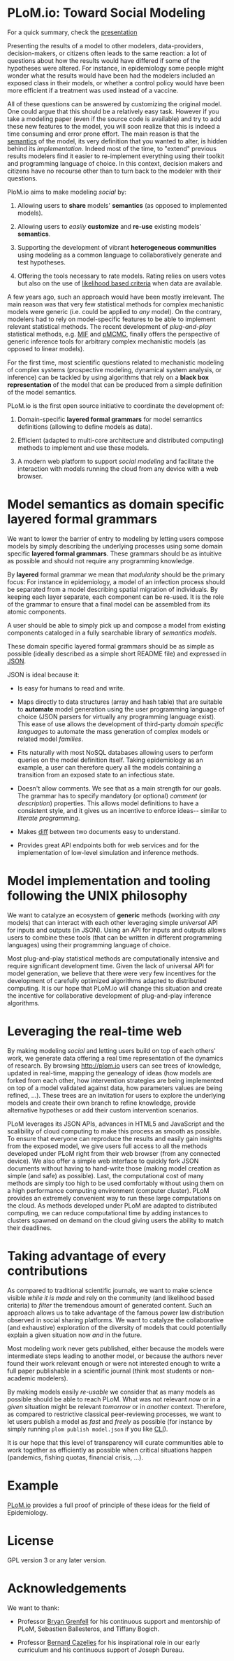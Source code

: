 PLoM.io: Toward Social Modeling
===============================

For a quick summary, check the [presentation](http://plom.github.com/plom.io)

Presenting the results of a model to other modelers,
data-providers, decision-makers, or citizens often leads to the same
reaction: a lot of questions about how the results would
have differed if some of the hypotheses were
altered. For instance, in epidemiology some people might wonder what
the results would have been had the modelers included an exposed
class in their models, or whether a control policy would have been more
efficient if a treatment was used instead of a vaccine.

All of these questions can be answered by customizing the original
model. One could argue that this should be a relatively easy
task. However if you take a modeling paper (even if the source code is
available) and try to add these new features to the model, you will
soon realize that this is indeed a time consuming and error prone
effort. The main reason is that the
[semantics](http://en.wikipedia.org/wiki/Semantics) of the model, its
very definition that you wanted to alter, is hidden behind its
_implementation_.  Indeed most of the time, to "extend" previous
results modelers find it easier to re-implement everything using their
toolkit and programming language of choice. In this context, decision
makers and citizens have no recourse other than to turn back to the
modeler with their questions.

PloM.io aims to make modeling _social_ by:

1. Allowing users to **share** models' **semantics** (as opposed to
   implemented models).

2. Allowing users to _easily_ **customize** and **re-use** existing
   models' **semantics**.

3. Supporting the development of vibrant **heterogeneous communities**
   using modeling as a common language to collaboratively generate and
   test hypotheses.

4. Offering the tools necessary to rate models. Rating relies on users
   votes but also on the use of
   [likelihood based criteria](http://en.wikipedia.org/wiki/Likelihood)
   when data are available.

A few years ago, such an approach would have been mostly
irrelevant. The main reason was that very few statistical methods for
complex mechanistic models were generic (i.e. could be applied to
_any_ model). On the contrary, modelers had to rely on model-specific
features to be able to implement relevant statistical methods. The
recent development of _plug-and-play_ statistical methods, e.g.
[MIF](http://www.pnas.org/content/103/49/18438.abstract) and
[pMCMC](http://onlinelibrary.wiley.com/doi/10.1111/j.1467-9868.2009.00736.x/abstract),
finally offers the perspective of generic inference tools for
arbitrary complex mechanistic models (as opposed to linear models).

For the first time, most scientific questions related to mechanistic
modeling of complex systems (prospective modeling, dynamical system
analysis, or inference) can be tackled by using algorithms that rely
on a **black box representation** of the model that can be produced
from a simple definition of the model semantics.

PLoM.io is the first open source initiative to coordinate the
development of:

1. Domain-specific **layered formal grammars** for model semantics
   definitions (allowing to define models as data).

2. Efficient (adapted to multi-core architecture and distributed
   computing) methods to implement and use these models.

3. A modern web platform to support _social modeling_ and facilitate the
   interaction with models running the cloud from any device with a web
   browser.


Model semantics as domain specific **layered formal grammars**
==============================================================

We want to lower the barrier of entry to modeling by letting users
compose models by simply describing the underlying processes using
some domain specific **layered formal grammars**. These grammars
should be as intuitive as possible and should not require any
programming knowledge.

By **layered** formal grammar we mean that _modularity_ should be the
primary focus: For instance in epidemiology, a model of an infection
process should be separated from a model describing spatial migration
of individuals. By keeping each layer separate, each component can be
re-used. It is the role of the grammar to ensure that a final model
can be assembled from its atomic components.

A user should be able to simply pick up and compose a model from
existing components cataloged in a fully searchable library of
_semantics models_.

These domain specific layered formal grammars should be as simple as
possible (ideally described as a simple short README file) and expressed
in [JSON](http://json.org).

JSON is ideal because it:

- Is easy for humans to read and write.

- Maps directly to data structures (array and hash table) that are
  suitable to **automate** model generation using the user programming
  language of choice (JSON parsers for virtually any programming
  language exist). This ease of use allows the development of
  third-party _domain specific languages_ to automate the mass
  generation of complex models or related model _families_.

- Fits naturally with most NoSQL databases allowing users to perform queries
  on the model definition itself. Taking epidemiology as an example, a
  user can therefore query all the models containing a transition from
  an exposed state to an infectious state.

- Doesn't allow comments. We see that as a main strength for our
  goals. The grammar has to specify mandatory (or optional) _comment_
  (or _description_) properties. This allows model definitions to have
  a consistent style, and it gives us an incentive to enforce ideas--
  similar to _literate programming_.

- Makes [diff](http://en.wikipedia.org/wiki/Diff) between two
  documents easy to understand.

- Provides great API endpoints both for web services and for the
  implementation of low-level simulation and inference methods.


Model implementation and tooling following the UNIX philosophy
==============================================================

We want to catalyze an ecosystem of **generic** methods (working with
_any_ models) that can interact with each other leveraging simple
_universal_ API for inputs and outputs (in JSON). Using an API for
inputs and outputs allows users to combine these tools (that can be
written in different programming languages) using their programming
language of choice.

Most plug-and-play statistical methods are computationally intensive
and require significant development time. Given the lack of universal
API for model generation, we believe that there were very few
incentives for the development of carefully optimized algorithms
adapted to distributed computing. It is our hope that PLoM.io will
change this situation and create the incentive for collaborative
development of plug-and-play inference algorithms.

Leveraging the real-time web
============================

By making modeling _social_ and letting users build on top of each
others' work, we generate data offering a real time representation of the
dynamics of research. By browsing http://plom.io users can see trees of
knowledge, updated in real-time, mapping the genealogy of ideas (how
models are forked from each other, how intervention strategies are
being implemented on top of a model validated against data, how parameters
values are being refined, ...).  These trees are an invitation for
users to explore the underlying models and create their own branch to
refine knowledge, provide alternative hypotheses or add their
custom intervention scenarios.

PLoM leverages its JSON APIs, advances in HTML5 and JavaScript and the
scalibility of cloud computing to make this process as smooth as
possible. To ensure that everyone can reproduce the results and easily
gain insights from the exposed model, we give users full access to
all the methods developed under PLoM right from their web browser
(from any connected device).  We also offer a simple web interface to
quickly fork JSON documents without having to hand-write those (making
model creation as simple (and safe) as possible). Last, the
computational cost of many methods are simply too high to be used
comfortably without using them on a high performance computing environment
(computer cluster). PLoM provides an extremely convenient way to run
these large computations on the cloud. As methods developed under PLoM
are adapted to distributed computing, we can reduce computational time
by adding instances to clusters spawned on demand on the cloud giving
users the ability to match their deadlines.

Taking advantage of every contributions
=======================================

As compared to traditional scientific journals, we want to make
science visible _while it is made_ and rely on the community (and
likelihood based criteria) to _filter_ the tremendous amount of
generated content. Such an approach allows us to take advantage of the
famous power law distribution observed in social sharing platforms. We
want to catalyze the collaborative (and exhaustive) exploration of the
diversity of models that could potentially explain a given situation now _and_
in the future.

Most modeling work never gets published, either because the models were
intermediate steps leading to another model, or
because the authors never found their work relevant enough or were not
interested enough to write a full paper publishable in a scientific
journal (think most students or non-academic modelers).

By making models easily *re-usable* we consider that as many models as
possible should be able to reach PLoM. What was not relevant _now_ or
in a _given_ situation might be relevant _tomorrow_ or in _another_
context.  Therefore, as compared to restrictive classical
peer-reviewing processes, we want to let users publish a model as _fast_
and _freely_ as possible (for instance by simply running ```plom
publish model.json``` if you like
[CLI](http://en.wikipedia.org/wiki/Command-line_interface)).

It is our hope that this level of transparency will curate communities
able to work together as efficiently as possible when critical
situations happen (pandemics, fishing quotas, financial crisis,
...).


Example
=======

[PLoM.io](http://plom.io) provides a full proof of principle
of these ideas for the field of Epidemiology.

License
=======

GPL version 3 or any later version.

Acknowledgements
================

We want to thank:

- Professor
  [Bryan Grenfell](http://www.princeton.edu/eeb/people/display_person.xml?netid=grenfell)
  for his continuous support and mentorship of PLoM, Sebastien
  Ballesteros, and Tiffany Bogich.

- Professor
  [Bernard Cazelles](http://www.biologie.ens.fr/~cazelles/bernard/Welcome.html)
  for his inspirational role in our early curriculum and his
  continuous support of Joseph Dureau.


